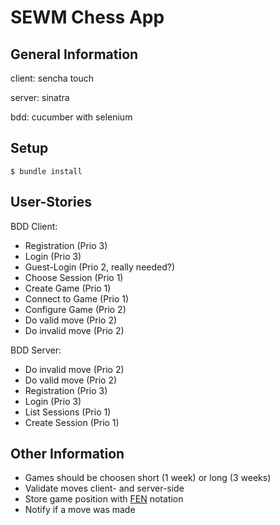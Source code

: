 # SEWM Chess App

## General Information

client: sencha touch

server: sinatra

bdd: cucumber with selenium

## Setup

    $ bundle install

## User-Stories

BDD Client:

* Registration (Prio 3)
* Login (Prio 3)
* Guest-Login (Prio 2, really needed?)
* Choose Session (Prio 1)
* Create Game (Prio 1)
* Connect to Game (Prio 1)
* Configure Game (Prio 2)
* Do valid move (Prio 2)
* Do invalid move (Prio 2)

BDD Server:

* Do invalid move (Prio 2)
* Do valid move (Prio 2)
* Registration (Prio 3)
* Login (Prio 3)
* List Sessions (Prio 1)
* Create Session (Prio 1)

## Other Information

* Games should be choosen short (1 week) or long (3 weeks)
* Validate moves client- and server-side
* Store game position with [FEN][1] notation
* Notify if a move was made


[1]: http://en.wikipedia.org/wiki/Board_representation_(chess)#Forsyth-Edwards_Notation_.28FEN.29


